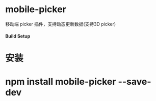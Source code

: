# mobile-picker
移动端 picker 插件，支持动态更新数据(支持3D picker)
#### Build Setup
# 安装
# npm install mobile-picker --save-dev

